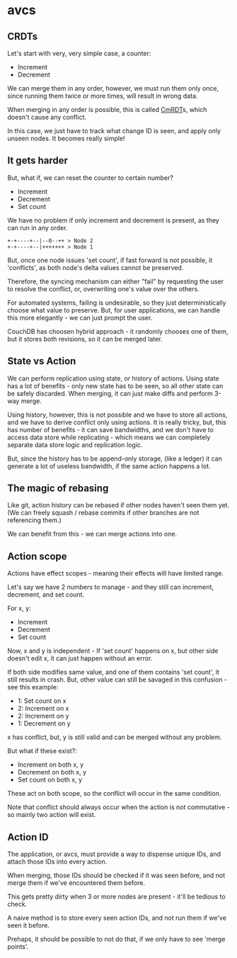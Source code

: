 # avcs

## CRDTs
Let's start with very, very simple case, a counter:

- Increment
- Decrement

We can merge them in any order, however, we must run them only once, since
running them twice or more times, will result in wrong data.

When merging in any order is possible, this is called [CmRDT](https://en.wikipedia.org/wiki/Conflict-free_replicated_data_type#Operation-based_CRDTs)s,
which doesn't cause any conflict.

In this case, we just have to track what change ID is seen, and apply only
unseen nodes. It becomes really simple!

## It gets harder
But, what if, we can reset the counter to certain number?

- Increment
- Decrement
- Set count

We have no problem if only increment and decrement is present, as they can
run in any order.

```
+-+----+--|--0--++ > Node 2
+-+----+--|+++++++ > Node 1
```

But, once one node issues 'set count', if fast forward is not possible, it
'conflicts', as both node's delta values cannot be preserved.

Therefore, the syncing mechanism can either "fail" by requesting the user to
resolve the conflict, or, overwriting one's value over the others.

For automated systems, failing is undesirable, so they just deterministically
choose what value to preserve. But, for user applications, we can handle this
more elegantly - we can just prompt the user.

CouchDB has choosen hybrid approach - it randomly chooses one of them, but it
stores both revisions, so it can be merged later.

## State vs Action
We can perform replication using state, or history of actions. Using state
has a lot of benefits - only new state has to be seen, so all other state
can be safely discarded. When merging, it can just make diffs and perform
3-way merge.

Using history, however, this is not possible and we have to store all actions,
and we have to derive conflict only using actions. It is really tricky, but,
this has number of benefits - it can save bandwidths, and we don't have to
access data store while replicating - which means we can completely separate
data store logic and replication logic.

But, since the history has to be append-only storage, (like a ledger) it can
generate a lot of useless bandwidth, if the same action happens a lot.

## The magic of rebasing
Like git, action history can be rebased if other nodes haven't seen them yet.
(We can freely squash / rebase commits if other branches are not referencing
them.)

We can benefit from this - we can merge actions into one.

## Action scope
Actions have effect scopes - meaning their effects will have limited range.

Let's say we have 2 numbers to manage - and they still can increment, decrement,
and set count.

For x, y:
- Increment
- Decrement
- Set count

Now, x and y is independent - If 'set count' happens on x, but other
side doesn't edit x, it can just happen without an error.

If both side modifies same value, and one of them contains 'set count',
it still results in crash. But, other value can still be savaged in this
confusion - see this example:

- 1: Set count on x
- 2: Increment on x
- 2: Increment on y
- 1: Decrement on y

x has conflict, but, y is still valid and can be merged without any problem.

But what if these exist?:

- Increment on both x, y
- Decrement on both x, y
- Set count on both x, y

These act on both scope, so the conflict will occur in the same condition.

Note that conflict should always occur when the action is not commutative - so
mainly two action will exist.

## Action ID
The application, or avcs, must provide a way to dispense unique IDs, and attach
those IDs into every action.

When merging, those IDs should be checked if it was seen before, and not merge
them if we've encountered them before.

This gets pretty dirty when 3 or more nodes are present - it'll be tedious to
check.

A naive method is to store every seen action IDs, and not run them if we've
seen it before.

Prehaps, it should be possible to not do that, if we only have to see 'merge
points'.
